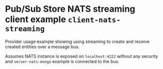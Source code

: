 # Pub/Sub Store NATS streaming client example `client-nats-streaming`

Provider usage example showing using streaming to create and receive created entities over a message bus.

Assumes NATS instance is exposed on `localhost:4222` without any security and `server-nats-mongo` example is connected to the bus.

